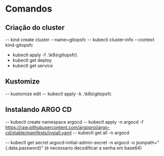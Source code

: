 # Comandos

## Criação do cluster
-- kind create cluster --name=gitopsfc
-- kubectl cluster-info --context kind-gitopsfc

- kubectl apply -f .\k8s\gitopsfc\
- kubectl get deploy
- kubectl get service


## Kustomize
-- kustomize edit 
-- kubectl apply -k .\k8s\gitopsfc

## Instalando ARGO CD

-- kubectl create namespace argocd
-- kubectl apply -n argocd -f https://raw.githubusercontent.com/argoproj/argo-cd/stable/manifests/install.yaml
-- kubectl get all -n argocd

-- kubectl get secret argocd-initial-admin-secret -n argocd -o jsonpath="{.data.password}" (é necessario decodificar a senha em base64)